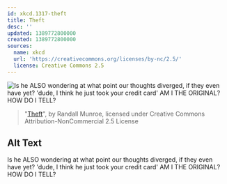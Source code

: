 ```yaml
---
id: xkcd.1317-theft
title: Theft
desc: ''
updated: 1389772800000
created: 1389772800000
sources:
  name: xkcd
  url: 'https://creativecommons.org/licenses/by-nc/2.5/'
  license: Creative Commons 2.5
---
```

![Is he ALSO wondering at what point our thoughts diverged, if they even have yet? 'dude, I think he just took your credit card' AM I THE ORIGINAL? HOW DO I TELL?](https://imgs.xkcd.com/comics/theft.png)
> "[Theft](https://xkcd.com/1317/)", by Randall Munroe, licensed under Creative Commons Attribution-NonCommercial 2.5 License

## Alt Text
Is he ALSO wondering at what point our thoughts diverged, if they even have yet? 'dude, I think he just took your credit card' AM I THE ORIGINAL? HOW DO I TELL?
